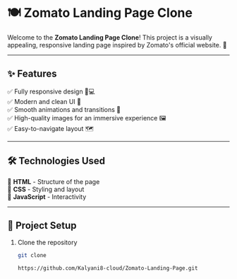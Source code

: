 # 🍽️ Zomato Landing Page Clone  

Welcome to the **Zomato Landing Page Clone**! This project is a visually appealing, responsive landing page inspired by Zomato's official website. 🚀  

---

## ✨ Features  
✅ Fully responsive design 📱💻  
✅ Modern and clean UI 🎨  
✅ Smooth animations and transitions 💫  
✅ High-quality images for an immersive experience 🖼️  
✅ Easy-to-navigate layout 🗺️  

---

## 🛠️ Technologies Used  
🔹 **HTML** - Structure of the page  
🔹 **CSS** - Styling and layout  
🔹 **JavaScript** - Interactivity  

---

## 📂 Project Setup  
1. Clone the repository  
   ```bash
   git clone
   
   https://github.com/Kalyani8-cloud/Zomato-Landing-Page.git
